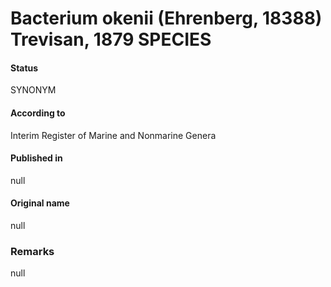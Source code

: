 # Bacterium okenii (Ehrenberg, 18388) Trevisan, 1879 SPECIES

#### Status
SYNONYM

#### According to
Interim Register of Marine and Nonmarine Genera

#### Published in
null

#### Original name
null

### Remarks
null